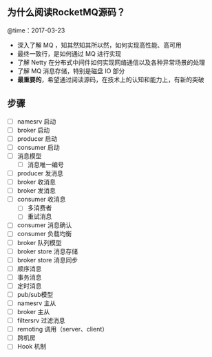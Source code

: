 ## 为什么阅读RocketMQ源码？

@time：2017-03-23

* 深入了解 MQ ，知其然知其所以然，如何实现高性能、高可用
* 最终一致行，是如何通过 MQ 进行实现
* 了解 Netty 在分布式中间件如何实现网络通信以及各种异常场景的处理
* 了解 MQ 消息存储，特别是磁盘 IO 部分
* **最重要的**，希望通过阅读源码，在技术上的认知和能力上，有新的突破

## 步骤

- [ ] namesrv 启动
- [ ] broker 启动
- [ ] producer 启动
- [ ] consumer 启动
- [ ] 消息模型
    - [ ] 消息唯一编号
- [ ] producer 发消息
- [ ] broker 收消息
- [ ] broker 发消息
- [ ] consumer 收消息
    - [ ] 多消费者
    - [ ] 重试消息
- [ ] consumer 消息确认
- [ ] consumer 负载均衡
- [ ] broker 队列模型
- [ ] broker store 消息存储
- [ ] broker store 消息同步
- [ ] 顺序消息
- [ ] 事务消息
- [ ] 定时消息
- [ ] pub/sub模型
- [ ] namesrv 主从
- [ ] broker 主从 
- [ ] filtersrv 过滤消息
- [ ] remoting 调用（server、client）
- [ ] 跨机房
- [ ] Hook 机制